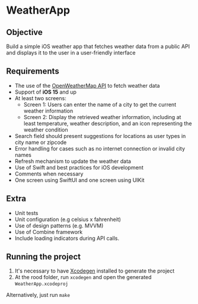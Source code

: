 # WeatherApp

## Objective

Build a simple iOS weather app that fetches weather data from a public API and displays it to the user in a user-friendly interface

## Requirements

* The use of the [OpenWeatherMap API](https://openweathermap.org/api) to fetch weather data
* Support of **iOS 15** and up
* At least two screens:
  * Screen 1: Users can enter the name of a city to get the current weather information
  * Screen 2: Display the retrieved weather information, including at least temperature, weather description, and an icon representing the weather condition
* Search field should present suggestions for locations as user types in city name or zipcode
* Error handling for cases such as no internet connection or invalid city names
* Refresh mechanism to update the weather data
* Use of Swift and best practices for iOS development
* Comments when necessary
* One screen using SwiftUI and one screen using UIKit

## Extra
* Unit tests
* Unit configuration (e.g celsius x fahrenheit)
* Use of design patterns (e.g. MVVM)
* Use of Combine framework
* Include loading indicators during API calls.

## Running the project
1. It's necessary to have [Xcodegen](https://github.com/yonaskolb/XcodeGen) installed to generate the project
2. At the rood folder, run `xcodegen` and open the generated `WeatherApp.xcodeproj`

Alternatively, just run `make`
